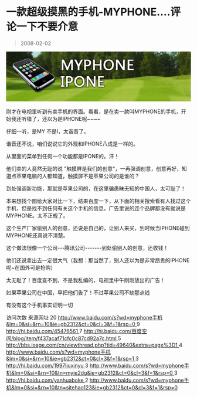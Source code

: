 # 一款超级摸黑的手机-MYPHONE....评论一下不要介意 

> 2008-02-02

<div class="pcs-article-content_ptkaiapt4bxy_baiduscarticle" id="detailArticleContent_ptkaiapt4bxy_baiduscarticle">
 <p>
  <img class="blogimg" small="0" src="images/26ad0cad74ad00380d534d6423818549.jpg"/>
 </p>
 <p>
  刚才在电视里听到有卖手机的界面。看看，是在卖一款叫MYPHONE的手机，开始我还听错了，还以为是IPHONE呢~~~~
 </p>
 <p>
  仔细一听，是MY 不是I，太谐音了。
 </p>
 <p>
  谐音还不说，咱们说说它的外观和IPHONE八成是一样的。
 </p>
 <p>
  从里面的菜单到任何一个功能都是IPONE的。汗！
 </p>
 <p>
  他们卖的人竟然无耻的说 "触摸屏是我们的创意"，一再强调创意，创意再好，知道点苹果电脑的人都知道，触摸屏不是苹果公司的是谁的？
 </p>
 <p>
  到处强调新功能，那就是苹果公司的，在这里骗愚昧无知的中国人，太可耻了！
 </p>
 <p>
  本来想找个图给大家对比一下，结果百度一下，从下面的相关搜索看有人找过这个手机，但是找不到任何有关这个手机的信息，广告里说的连个品牌都没有就说是MYPHONE。太不正规了。
 </p>
 <p>
  这个生产厂家偷别人的创意，还说是自己的，让别人来买，到时候当IPHONE碰到MYPHONE还真说不清楚。
 </p>
 <p>
  这个做法很像一个公司---腾讯公司-------到处偷别人的创意，还收钱！
 </p>
 <p>
  他们还说拿出去一定很大气（我想：那当然了，别人还以为是非常昂贵的IPHONE呢~在国外可是抢购）
 </p>
 <p>
  太无耻了！百度查不到，不是我乱编的，电视里中午刚刚放出的广告！
 </p>
 <p>
  如果苹果公司在中国，早把他们告了！不过苹果公司不缺那点钱
 </p>
 <p>
  有没有这个手机事实证明一切
 </p>
 <p>
  访问次数            来源网址                            20
  <a href="http://www.baidu.com/s?wd=myphone手机&amp;lm=0&amp;si=&amp;rn=10&amp;ie=gb2312&amp;ct=0&amp;cl=3&amp;f=1&amp;rsp=0" target="_blank">
   http://www.baidu.com/s?wd=myphone手机&amp;lm=0&amp;si=&amp;rn=10&amp;ie=gb2312&amp;ct=0&amp;cl=3&amp;f=1&amp;rsp=0
  </a>
  9
  <a href="http://hi.baidu.com/45476561" target="_blank">
   http://hi.baidu.com/45476561
  </a>
  7
  <a href="http://hi.baidu.com/百度空间/blog/item/f437acaf71cfc0c87cd92a7c.html" target="_blank">
   http://hi.baidu.com/百度空间/blog/item/f437acaf71cfc0c87cd92a7c.html
  </a>
  5
  <a href="http://bbs.ioage.com/cn/viewthread.php?tid=49640&amp;extra=page%3D1" target="_blank">
   http://bbs.ioage.com/cn/viewthread.php?tid=49640&amp;extra=page%3D1
  </a>
  4
  <a href="http://www.baidu.com/s?wd=myphone手机&amp;lm=0&amp;si=&amp;rn=10&amp;ie=gb2312&amp;ct=0&amp;cl=3&amp;f=1&amp;rsp=1" target="_blank">
   http://www.baidu.com/s?wd=myphone手机&amp;lm=0&amp;si=&amp;rn=10&amp;ie=gb2312&amp;ct=0&amp;cl=3&amp;f=1&amp;rsp=1
  </a>
  3
  <a href="http://hi.baidu.com/1997liuxinyu" target="_blank">
   http://hi.baidu.com/1997liuxinyu
  </a>
  3
  <a href="http://www.baidu.com/s?wd=myphone手机&amp;lm=0&amp;si=&amp;rn=10&amp;tn=myie2dg&amp;ie=gb2312&amp;ct=0&amp;cl=3&amp;f=1&amp;rsp=0" target="_blank">
   http://www.baidu.com/s?wd=myphone手机&amp;lm=0&amp;si=&amp;rn=10&amp;tn=myie2dg&amp;ie=gb2312&amp;ct=0&amp;cl=3&amp;f=1&amp;rsp=0
  </a>
  3
  <a href="http://hi.baidu.com/yanhuaboke" target="_blank">
   http://hi.baidu.com/yanhuaboke
  </a>
  2
  <a href="http://www.baidu.com/s?wd=myphone手机&amp;lm=0&amp;si=&amp;rn=10&amp;tn=sitehao123&amp;ie=gb2312&amp;ct=0&amp;cl=3&amp;f=1&amp;rsp=0" target="_blank">
   http://www.baidu.com/s?wd=myphone手机&amp;lm=0&amp;si=&amp;rn=10&amp;tn=sitehao123&amp;ie=gb2312&amp;ct=0&amp;cl=3&amp;f=1&amp;rsp=0
  </a>
 </p>
</div>


